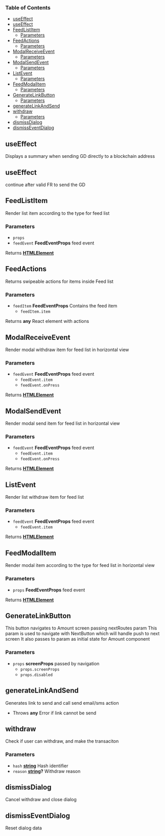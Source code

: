 <!-- Generated by documentation.js. Update this documentation by updating the source code. -->

### Table of Contents

-   [useEffect][1]
-   [useEffect][2]
-   [FeedListItem][3]
    -   [Parameters][4]
-   [FeedActions][5]
    -   [Parameters][6]
-   [ModalReceiveEvent][7]
    -   [Parameters][8]
-   [ModalSendEvent][9]
    -   [Parameters][10]
-   [ListEvent][11]
    -   [Parameters][12]
-   [FeedModalItem][13]
    -   [Parameters][14]
-   [GenerateLinkButton][15]
    -   [Parameters][16]
-   [generateLinkAndSend][17]
-   [withdraw][18]
    -   [Parameters][19]
-   [dismissDialog][20]
-   [dismissEventDialog][21]

## useEffect

Displays a summary when sending GD directly to a blockchain address

## useEffect

continue after valid FR to send the GD

## FeedListItem

Render list item according to the type for feed list

### Parameters

-   `props`  
-   `feedEvent` **FeedEventProps** feed event

Returns **[HTMLElement][22]** 

## FeedActions

Returns swipeable actions for items inside Feed list

### Parameters

-   `feedItem` **FeedEventProps** Contains the feed item
    -   `feedItem.item`  

Returns **any** React element with actions

## ModalReceiveEvent

Render modal withdraw item for feed list in horizontal view

### Parameters

-   `feedEvent` **FeedEventProps** feed event
    -   `feedEvent.item`  
    -   `feedEvent.onPress`  

Returns **[HTMLElement][22]** 

## ModalSendEvent

Render modal send item for feed list in horizontal view

### Parameters

-   `feedEvent` **FeedEventProps** feed event
    -   `feedEvent.item`  
    -   `feedEvent.onPress`  

Returns **[HTMLElement][22]** 

## ListEvent

Render list withdraw item for feed list

### Parameters

-   `feedEvent` **FeedEventProps** feed event
    -   `feedEvent.item`  

Returns **[HTMLElement][22]** 

## FeedModalItem

Render modal item according to the type for feed list in horizontal view

### Parameters

-   `props` **FeedEventProps** feed event

Returns **[HTMLElement][22]** 

## GenerateLinkButton

This button navigates to Amount screen passing nextRoutes param
This param is used to navigate with NextButton which will handle push to next screen
It also passes to param as initial state for Amount component

### Parameters

-   `props` **screenProps** passed by navigation
    -   `props.screenProps`  
    -   `props.disabled`  

## generateLinkAndSend

Generates link to send and call send email/sms action

-   Throws **any** Error if link cannot be send

## withdraw

Check if user can withdraw, and make the transaciton

### Parameters

-   `hash` **[string][23]** Hash identifier
-   `reason` **[string][23]?** Withdraw reason

## dismissDialog

Cancel withdraw and close dialog

## dismissEventDialog

Reset dialog data

[1]: #useeffect

[2]: #useeffect-1

[3]: #feedlistitem

[4]: #parameters

[5]: #feedactions

[6]: #parameters-1

[7]: #modalreceiveevent

[8]: #parameters-2

[9]: #modalsendevent

[10]: #parameters-3

[11]: #listevent

[12]: #parameters-4

[13]: #feedmodalitem

[14]: #parameters-5

[15]: #generatelinkbutton

[16]: #parameters-6

[17]: #generatelinkandsend

[18]: #withdraw

[19]: #parameters-7

[20]: #dismissdialog

[21]: #dismisseventdialog

[22]: https://developer.mozilla.org/docs/Web/HTML/Element

[23]: https://developer.mozilla.org/docs/Web/JavaScript/Reference/Global_Objects/String
